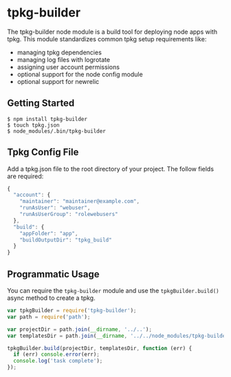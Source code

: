 # tpkg-builder

The tpkg-builder node module is a build tool for deploying node apps with tpkg.
This module standardizes common tpkg setup requirements like:

* managing tpkg dependencies
* managing log files with logrotate
* assigning user account permissions
* optional support for the node config module
* optional support for newrelic


## Getting Started

```
$ npm install tpkg-builder
$ touch tpkg.json
$ node_modules/.bin/tpkg-builder
```

## Tpkg Config File

Add a tpkg.json file to the root directory of your project. The follow fields are required:

```javascript
{
  "account": {
    "maintainer": "maintainer@example.com",
    "runAsUser": "webuser",
    "runAsUserGroup": "rolewebusers"
  },
  "build": {
    "appFolder": "app",
    "buildOutputDir": "tpkg_build"
  }
}
```


## Programmatic Usage

You can require the `tpkg-builder` module and use the `tpkgBuilder.build()` async method
to create a tpkg.

```javascript
var tpkgBuilder = require('tpkg-builder');
var path = require('path');

var projectDir = path.join(__dirname, '../..');
var templatesDir = path.join(__dirname, '../../node_modules/tpkg-builder/lib/tpkg');

tpkgBuilder.build(projectDir, templatesDir, function (err) {
  if (err) console.error(err);
  console.log('task complete');
});
```
